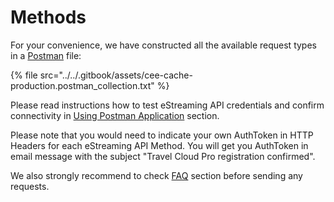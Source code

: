 # Methods

For your convenience, we have constructed all the available request types in a [Postman](https://www.postman.com/) file: 

{% file src="../../.gitbook/assets/cee-cache-production.postman\_collection.txt" %}

Please read instructions how to test eStreaming API credentials and confirm connectivity in [Using Postman Application](https://docs.travelcloudpro.eu/estreaming-api/estreaming/using-postman-application) section.

Please note that you would need to indicate your own AuthToken in HTTP Headers for each eStreaming API Method. You will get you AuthToken in email message with the subject "Travel Cloud Pro registration confirmed".

We also strongly recommend to check [FAQ](https://docs.travelcloudpro.eu/estreaming-api/estreaming/faq) section before sending any requests.

